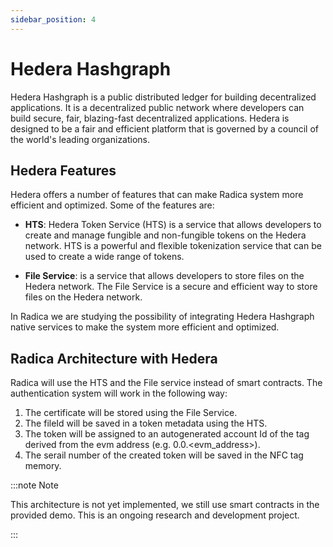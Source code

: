 ```yaml
---
sidebar_position: 4
---
```


# Hedera Hashgraph

Hedera Hashgraph is a public distributed ledger for building decentralized applications. It is a decentralized public network where developers can build secure, fair, blazing-fast decentralized applications. Hedera is designed to be a fair and efficient platform that is governed by a council of the world's leading organizations.

## Hedera Features

Hedera offers a number of features that can make Radica system more efficient and optimized. Some of the features are:

- **HTS**: Hedera Token Service (HTS) is a service that allows developers to create and manage fungible and non-fungible tokens on the Hedera network. HTS is a powerful and flexible tokenization service that can be used to create a wide range of tokens.

- **File Service**: is a service that allows developers to store files on the Hedera network. The File Service is a secure and efficient way to store files on the Hedera network.

In Radica we are studying the possibility of integrating Hedera Hashgraph native services to make the system more efficient and optimized.

## Radica Architecture with Hedera

Radica will use the HTS and the File service instead of smart contracts. The authentication system will work in the following way:

1. The certificate will be stored using the File Service.
2. The fileId will be saved in a token metadata using the HTS.
3. The token will be assigned to an autogenerated account Id of the tag derived from the evm address (e.g. 0.0.\<evm_address\>).
4. The serail number of the created token will be saved in the NFC tag memory.

:::note Note

This architecture is not yet implemented, we still use smart contracts in the provided demo. This is an ongoing research and development project.

:::
